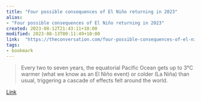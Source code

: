 ```yaml
---
title: "Four possible consequences of El Niño returning in 2023"
alias:
- "Four possible consequences of El Niño returning in 2023"
created: 2023-08-12T21:43:11+10:00
modified: 2023-08-13T00:11:49+10:00
link:  "https://theconversation.com/four-possible-consequences-of-el-nino-returning-in-2023-198105"
tags:
- bookmark
---
```


> Every two to seven years, the equatorial Pacific Ocean gets up to 3°C warmer (what we know as an El Niño event) or colder (La Niña) than usual, triggering a cascade of effects felt around the world.

[Link](https://theconversation.com/four-possible-consequences-of-el-nino-returning-in-2023-198105)